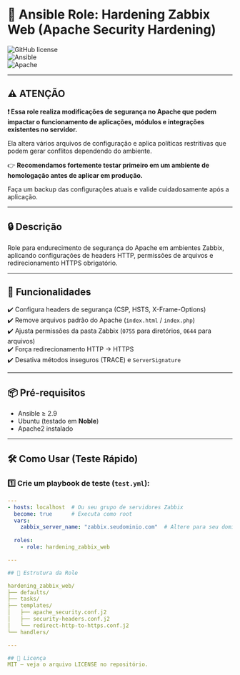 # 📌 Ansible Role: Hardening Zabbix Web (Apache Security Hardening)

![GitHub license](https://img.shields.io/github/license/josezipf/hardening_zabbix_web)  
![Ansible](https://img.shields.io/badge/ansible-%231A1918.svg?style=flat&logo=ansible&logoColor=white)  
![Apache](https://img.shields.io/badge/apache-%23D42029.svg?style=flat&logo=apache&logoColor=white)

---

## ⚠️ ATENÇÃO

**❗ Essa role realiza modificações de segurança no Apache que podem impactar o funcionamento de aplicações, módulos e integrações existentes no servidor.**

Ela altera vários arquivos de configuração e aplica políticas restritivas que podem gerar conflitos dependendo do ambiente.

👉 **Recomendamos fortemente testar primeiro em um ambiente de homologação antes de aplicar em produção.**  

Faça um backup das configurações atuais e valide cuidadosamente após a aplicação.

---

## 🔒 Descrição

Role para endurecimento de segurança do Apache em ambientes Zabbix, aplicando configurações de headers HTTP, permissões de arquivos e redirecionamento HTTPS obrigatório.

---

## 🚀 Funcionalidades

✔️ Configura headers de segurança (CSP, HSTS, X-Frame-Options)  
✔️ Remove arquivos padrão do Apache (`index.html` / `index.php`)  
✔️ Ajusta permissões da pasta Zabbix (`0755` para diretórios, `0644` para arquivos)  
✔️ Força redirecionamento HTTP → HTTPS  
✔️ Desativa métodos inseguros (TRACE) e `ServerSignature`  

---

## 📦 Pré-requisitos

- Ansible ≥ 2.9  
- Ubuntu (testado em **Noble**)  
- Apache2 instalado  

---

## 🛠️ Como Usar (Teste Rápido)

### 1️⃣ Crie um playbook de teste (`test.yml`):

```yaml
---
- hosts: localhost  # Ou seu grupo de servidores Zabbix
  become: true      # Executa como root
  vars:
    zabbix_server_name: "zabbix.seudominio.com"  # Altere para seu domínio
  
  roles:
    - role: hardening_zabbix_web

---

## 📂 Estrutura da Role

hardening_zabbix_web/
├── defaults/
├── tasks/
├── templates/
│   ├── apache_security.conf.j2
│   ├── security-headers.conf.j2
│   └── redirect-http-to-https.conf.j2
└── handlers/

---

## 📄 Licença
MIT — veja o arquivo LICENSE no repositório.



